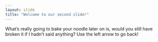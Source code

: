 ```yaml
---
layout: slide
title: "Welcome to our second slide!"
---
```

What’s really going to bake your noodle later on is, would you still have broken it if I hadn’t said anything?
Use the left arrow to go back!

